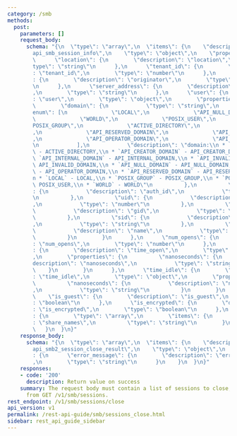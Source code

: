 ```yaml
---
category: /smb
methods:
  post:
    parameters: []
    request_body:
      schema: "{\n  \"type\": \"array\",\n  \"items\": {\n    \"description\": \"\
        api_smb_session_info\",\n    \"type\": \"object\",\n    \"properties\": {\n\
        \      \"location\": {\n        \"description\": \"location\",\n        \"\
        type\": \"string\"\n      },\n      \"tenant_id\": {\n        \"description\"\
        : \"tenant_id\",\n        \"type\": \"number\"\n      },\n      \"originator\"\
        : {\n        \"description\": \"originator\",\n        \"type\": \"string\"\
        \n      },\n      \"server_address\": {\n        \"description\": \"server_address\"\
        ,\n        \"type\": \"string\"\n      },\n      \"user\": {\n        \"description\"\
        : \"user\",\n        \"type\": \"object\",\n        \"properties\": {\n  \
        \        \"domain\": {\n            \"type\": \"string\",\n            \"\
        enum\": [\n              \"LOCAL\",\n              \"API_NULL_DOMAIN\",\n\
        \              \"WORLD\",\n              \"POSIX_USER\",\n              \"\
        POSIX_GROUP\",\n              \"ACTIVE_DIRECTORY\",\n              \"API_INVALID_DOMAIN\"\
        ,\n              \"API_RESERVED_DOMAIN\",\n              \"API_INTERNAL_DOMAIN\"\
        ,\n              \"API_OPERATOR_DOMAIN\",\n              \"API_CREATOR_DOMAIN\"\
        \n            ],\n            \"description\": \"domain:\\n * `ACTIVE_DIRECTORY`\
        \ - ACTIVE_DIRECTORY,\\n * `API_CREATOR_DOMAIN` - API_CREATOR_DOMAIN,\\n *\
        \ `API_INTERNAL_DOMAIN` - API_INTERNAL_DOMAIN,\\n * `API_INVALID_DOMAIN` -\
        \ API_INVALID_DOMAIN,\\n * `API_NULL_DOMAIN` - API_NULL_DOMAIN,\\n * `API_OPERATOR_DOMAIN`\
        \ - API_OPERATOR_DOMAIN,\\n * `API_RESERVED_DOMAIN` - API_RESERVED_DOMAIN,\\\
        n * `LOCAL` - LOCAL,\\n * `POSIX_GROUP` - POSIX_GROUP,\\n * `POSIX_USER` -\
        \ POSIX_USER,\\n * `WORLD` - WORLD\"\n          },\n          \"auth_id\"\
        : {\n            \"description\": \"auth_id\",\n            \"type\": \"string\"\
        \n          },\n          \"uid\": {\n            \"description\": \"uid\"\
        ,\n            \"type\": \"number\"\n          },\n          \"gid\": {\n\
        \            \"description\": \"gid\",\n            \"type\": \"number\"\n\
        \          },\n          \"sid\": {\n            \"description\": \"sid\"\
        ,\n            \"type\": \"string\"\n          },\n          \"name\": {\n\
        \            \"description\": \"name\",\n            \"type\": \"string\"\n\
        \          }\n        }\n      },\n      \"num_opens\": {\n        \"description\"\
        : \"num_opens\",\n        \"type\": \"number\"\n      },\n      \"time_open\"\
        : {\n        \"description\": \"time_open\",\n        \"type\": \"object\"\
        ,\n        \"properties\": {\n          \"nanoseconds\": {\n            \"\
        description\": \"nanoseconds\",\n            \"type\": \"string\"\n      \
        \    }\n        }\n      },\n      \"time_idle\": {\n        \"description\"\
        : \"time_idle\",\n        \"type\": \"object\",\n        \"properties\": {\n\
        \          \"nanoseconds\": {\n            \"description\": \"nanoseconds\"\
        ,\n            \"type\": \"string\"\n          }\n        }\n      },\n  \
        \    \"is_guest\": {\n        \"description\": \"is_guest\",\n        \"type\"\
        : \"boolean\"\n      },\n      \"is_encrypted\": {\n        \"description\"\
        : \"is_encrypted\",\n        \"type\": \"boolean\"\n      },\n      \"share_names\"\
        : {\n        \"type\": \"array\",\n        \"items\": {\n          \"description\"\
        : \"share_names\",\n          \"type\": \"string\"\n        }\n      }\n \
        \   }\n  }\n}"
    response_body:
      schema: "{\n  \"type\": \"array\",\n  \"items\": {\n    \"description\": \"\
        api_smb2_session_close_result\",\n    \"type\": \"object\",\n    \"properties\"\
        : {\n      \"error_message\": {\n        \"description\": \"error_message\"\
        ,\n        \"type\": \"string\"\n      }\n    }\n  }\n}"
    responses:
    - code: '200'
      description: Return value on success
    summary: The request body must contain a list of sessions to close, as returned
      from GET /v1/smb/sessions.
rest_endpoint: /v1/smb/sessions/close
api_version: v1
permalink: /rest-api-guide/smb/sessions_close.html
sidebar: rest_api_guide_sidebar
---
```

